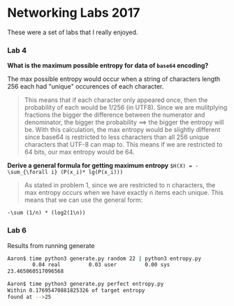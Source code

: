 # Networking Labs 2017

These were a set of labs that I really enjoyed.

### Lab 4
**What is the maximum possible entropy for data of `base64` encoding?**

The max possible entropy would occur when a string of characters length 256 each had "unique" occurences of each character.
  > This means that if each character only appeared once, then the probability of each would be 1/256 (in UTF8). Since we are mulitplying fractions
  > the bigger the difference between the numerator and denominator, the bigger the probability ==> the bigger the entropy will be.
  	With this calculation, the max entropy would be slightly different since base64 is restricted to less characters than all 256 unique characters
   	that UTF-8 can map to. This means if we are restricted to 64 bits, our max entropy would be 64. 

**Derive a general formula for getting maximum entropy**
   ```$H(X) = -\sum_{\forall i} (P(x_i)* lg(P(x_i))) ```
    
> As stated in problem 1, since we are restricted to n characters, the max entropy occurs when we have exactly
>  n items each unique. This means that we can use the general form: 
 

   ``` -\sum (1/n) * (log2(1\n)) ```


### Lab 6
 Results from running generate
```BASH
Aaron$ time python3 generate.py random 22 | python3 entropy.py 
        0.04 real         0.03 user         0.00 sys
23.465060517096568

Aaron$ time python3 generate.py perfect entropy.py 
Within 0.17695470881825326 of target entropy
found at -->25

```
